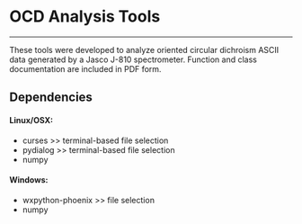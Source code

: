 # OCD Analysis Tools
---
These tools were developed to analyze oriented circular
dichroism ASCII data generated by a Jasco J-810 spectrometer.
Function and class documentation are included in PDF form. 

## Dependencies

#### Linux/OSX:
* curses >> terminal-based file selection
* pydialog >> terminal-based file selection
* numpy

#### Windows:
* wxpython-phoenix >> file selection
* numpy

